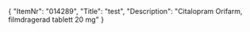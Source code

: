 {
  "ItemNr": "014289",
  "Title": "test",
  "Description": "Citalopram Orifarm, filmdragerad tablett 20 mg"
}